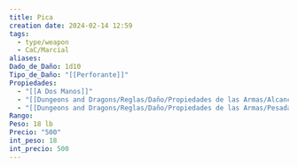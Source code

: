```yaml
---
title: Pica
creation date: 2024-02-14 12:59
tags:
  - type/weapon
  - CaC/Marcial
aliases: 
Dado_de_Daño: 1d10
Tipo_de_Daño: "[[Perforante]]"
Propiedades:
  - "[[A Dos Manos]]"
  - "[[Dungeons and Dragons/Reglas/Daño/Propiedades de las Armas/Alcance]]"
  - "[[Dungeons and Dragons/Reglas/Daño/Propiedades de las Armas/Pesada]]"
Rango: 
Peso: 18 lb
Precio: "500"
int_peso: 18
int_precio: 500
---
```



